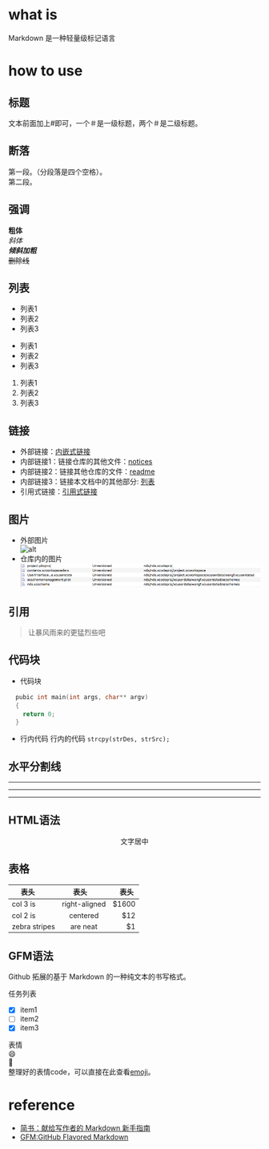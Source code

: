 # what is
Markdown 是一种轻量级标记语言 
# how to use 
## 标题 
文本前面加上#即可，一个＃是一级标题，两个＃是二级标题。
## 断落 
第一段。（分段落是四个空格）。    
第二段。
## 强调 
**粗体**    
*斜体*    
***倾斜加粗***    
~~删除线~~
## 列表 
* 列表1
* 列表2
* 列表3
- 列表1
- 列表2
- 列表3
1. 列表1    
2. 列表2    
3. 列表3

## 链接 
- 外部链接：[内嵌式链接](https://www.baidu.com)
- 内部链接1：链接仓库的其他文件：[notices](notices.txt)
- 内部链接2：链接其他仓库的文件：[readme](https://github.com/havenow/hello-world/blob/master/README.md)
- 内部链接3：链接本文档中的其他部分: [列表](README.md#断落)
- 引用式链接：[引用式链接]

## 图片 
- 外部图片    
![alt](http://upload-images.jianshu.io/upload_images/259-0ad0d0bfc1c608b6.jpg?imageMogr2/auto-orient/strip%7CimageView2/2/w/1240)    
- 仓库内的图片
![alt](ios工程属性文件.png)

## 引用
> 让暴风雨来的更猛烈些吧

## 代码块 
- 代码块
```c++
  pubic int main(int args, char** argv)
  {
    return 0;
  }
```
- 行内代码 
行内的代码 `strcpy(strDes, strSrc);`

## 水平分割线   
---
***
___

## HTML语法
<p align='center'>文字居中</p>
<!--
注释性文字，不会被显示
-->

## 表格
|     表头       |       表头     | 表头  |
| ------------- |:-------------:| -----:|
| col 3 is      | right-aligned | $1600 |
| col 2 is      | centered      |   $12 |
| zebra stripes | are neat      |    $1 |

## GFM语法 
Github 拓展的基于 Markdown 的一种纯文本的书写格式。

任务列表
- [x] item1
- [ ] item2
- [x] item3

表情      
:smile:   
:pray:    
整理好的表情code，可以直接在此查看[emoji](https://github.com/guodongxiaren/README/blob/master/emoji.md)。
# reference
- [简书：献给写作者的 Markdown 新手指南](http://www.jianshu.com/p/q81RER)
- [GFM:GitHub Flavored Markdown](https://github.com/guodongxiaren/README)

<!-- 下面是本文用到的链接 -->
[引用式链接]: https://www.baidu.com
